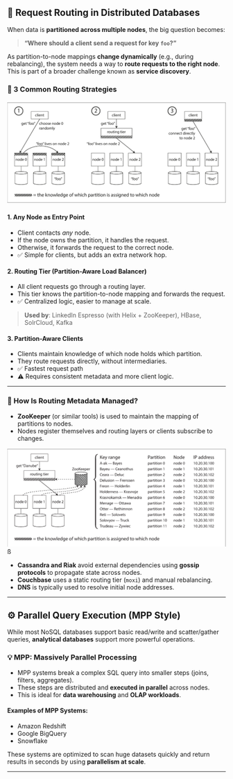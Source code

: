 <!--
author: "Avinash Gurugubelli",
title: "Request Routing and Parallel Query Execution in Distributed Systems",
description: "Understand how distributed databases route client requests to the correct node, and how analytical queries are executed in parallel using MPP architectures.",
tags: [
  "Distributed Databases",
  "Request Routing",
  "Service Discovery",
  "ZooKeeper",
  "Gossip Protocol",
  "Partitioning",
  "Routing Tier",
  "MPP",
  "Parallel Query Execution",
  "System Design",
  "Database Scalability"
],
references: [{
  title: "Designing Data-Intensive Applications",
  authors: ["Martin Kleppmann"],
  publisher: "O'Reilly Media",
  year: 2017,
  url: "https://dataintensive.net/"
}]
-->


## 🔀 Request Routing in Distributed Databases

When data is **partitioned across multiple nodes**, the big question becomes:

> **“Where should a client send a request for key `foo`?”**

As partition-to-node mappings **change dynamically** (e.g., during rebalancing), the system needs a way to **route requests to the right node**. This is part of a broader challenge known as **service discovery**.

### 🚦 3 Common Routing Strategies

![](../images/request-routing.png)

#### 1. Any Node as Entry Point
- Client contacts *any* node.
- If the node owns the partition, it handles the request.
- Otherwise, it forwards the request to the correct node.
- ✅ Simple for clients, but adds an extra network hop.

#### 2. Routing Tier (Partition-Aware Load Balancer)
- All client requests go through a routing layer.
- This tier knows the partition-to-node mapping and forwards the request.
- ✅ Centralized logic, easier to manage at scale.

> **Used by**: LinkedIn Espresso (with Helix + ZooKeeper), HBase, SolrCloud, Kafka

#### 3. Partition-Aware Clients
- Clients maintain knowledge of which node holds which partition.
- They route requests directly, without intermediaries.
- ✅ Fastest request path
- ⚠️ Requires consistent metadata and more client logic.

---

### 🧠 How Is Routing Metadata Managed?

- **ZooKeeper** (or similar tools) is used to maintain the mapping of partitions to nodes.
- Nodes register themselves and routing layers or clients subscribe to changes.

![alt text](../images/zooKeeper-req-routing.png)
ß
- **Cassandra and Riak** avoid external dependencies using **gossip protocols** to propagate state across nodes.
- **Couchbase** uses a static routing tier (`moxi`) and manual rebalancing.
- **DNS** is typically used to resolve initial node addresses.


---

## ⚙️ Parallel Query Execution (MPP Style)

While most NoSQL databases support basic read/write and scatter/gather queries, **analytical databases** support more powerful operations.

### 💡 MPP: Massively Parallel Processing

- MPP systems break a complex SQL query into smaller steps (joins, filters, aggregates).
- These steps are distributed and **executed in parallel** across nodes.
- This is ideal for **data warehousing** and **OLAP workloads**.

#### Examples of MPP Systems:
- Amazon Redshift
- Google BigQuery
- Snowflake

These systems are optimized to scan huge datasets quickly and return results in seconds by using **parallelism at scale**.

---

